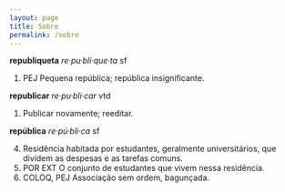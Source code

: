```yaml
---
layout: page
title: Sobre
permalink: /sobre
---
```

**republiqueta**
*re·pu·bli·que·ta*
sf

1. PEJ Pequena república; república insignificante.

**republicar**
*re·pu·bli·car*
vtd

1. Publicar novamente; reeditar.

**república**
*re·pú·bli·ca*
sf

4. Residência habitada por estudantes, geralmente universitários, que dividem as despesas e as tarefas comuns.
5. POR EXT O conjunto de estudantes que vivem nessa residência.
6. COLOQ, PEJ Associação sem ordem, bagunçada.
